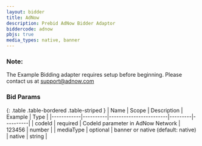 ```yaml
---
layout: bidder
title: AdNow
description: Prebid AdNow Bidder Adaptor
biddercode: adnow
pbjs: true
media_types: native, banner
---
```

### Note:
The Example Bidding adapter requires setup before beginning. Please contact us at support@adnow.com

### Bid Params

{: .table .table-bordered .table-striped }
| Name       | Scope    | Description            | Example | Type     |
|------------|----------|------------------------|---------|----------|
| codeId | required | CodeId parameter in AdNow Network | 123456 | number |
| mediaType | optional | banner or native (default: native) | native | string |
